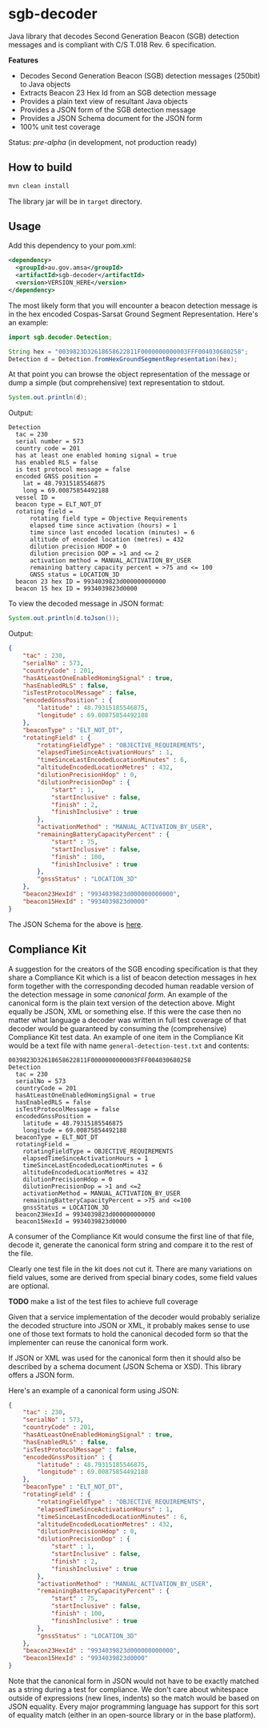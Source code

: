 # sgb-decoder
Java library that decodes Second Generation Beacon (SGB) detection messages and is compliant with C/S T.018 Rev. 6 specification.

**Features**

* Decodes Second Generation Beacon (SGB) detection messages (250bit) to Java objects
* Extracts Beacon 23 Hex Id from an SGB detection message
* Provides a plain text view of resultant Java objects
* Provides a JSON form of the SGB detection message
* Provides a JSON Schema document for the JSON form
* 100% unit test coverage

Status: *pre-alpha* (in development, not production ready)

## How to build
```bash
mvn clean install
```
The library jar will be in `target` directory.

## Usage

Add this dependency to your pom.xml:

```xml
<dependency>
  <groupId>au.gov.amsa</groupId>
  <artifactId>sgb-decoder</artifactId>
  <version>VERSION_HERE</version>
</dependency>
```

The most likely form that you will encounter a beacon detection message is in the hex encoded Cospas-Sarsat Ground Segment Representation. Here's an example:

```java
import sgb.decoder.Detection;

String hex = "0039823D32618658622811F0000000000003FFF004030680258";
Detection d = Detection.fromHexGroundSegmentRepresentation(hex);
``` 
At that point you can browse the object representation of the message or dump a simple (but comprehensive) text representation to stdout.

```java
System.out.println(d);
```
Output:
```
Detection
  tac = 230
  serial number = 573
  country code = 201
  has at least one enabled homing signal = true
  has enabled RLS = false
  is test protocol message = false
  encoded GNSS position = 
    lat = 48.79315185546875
    long = 69.00875854492188
  vessel ID = 
  beacon type = ELT_NOT_DT
  rotating field = 
      rotating field type = Objective Requirements
      elapsed time since activation (hours) = 1
      time since last encoded location (minutes) = 6
      altitude of encoded location (metres) = 432
      dilution precision HDOP = 0
      dilution precision DOP = >1 and <= 2
      activation method = MANUAL_ACTIVATION_BY_USER
      remaining battery capacity percent = >75 and <= 100
      GNSS status = LOCATION_3D
  beacon 23 hex ID = 9934039823d000000000000
  beacon 15 hex ID = 9934039823d0000
```

To view the decoded message in JSON format:
```java
System.out.println(d.toJson());
```
Output:
```json
{
    "tac" : 230,
    "serialNo" : 573,
    "countryCode" : 201,
    "hasAtLeastOneEnabledHomingSignal" : true,
    "hasEnabledRLS" : false,
    "isTestProtocolMessage" : false,
    "encodedGnssPosition" : {
        "latitude" : 48.79315185546875,
        "longitude" : 69.00875854492188
    },
    "beaconType" : "ELT_NOT_DT",
    "rotatingField" : {
        "rotatingFieldType" : "OBJECTIVE_REQUIREMENTS",
        "elapsedTimeSinceActivationHours" : 1,
        "timeSinceLastEncodedLocationMinutes" : 6,
        "altitudeEncodedLocationMetres" : 432,
        "dilutionPrecisionHdop" : 0,
        "dilutionPrecisionDop" : {
            "start" : 1,
            "startInclusive" : false,
            "finish" : 2,
            "finishInclusive" : true
        },
        "activationMethod" : "MANUAL_ACTIVATION_BY_USER",
        "remainingBatteryCapacityPercent" : {
            "start" : 75,
            "startInclusive" : false,
            "finish" : 100,
            "finishInclusive" : true
        },
        "gnssStatus" : "LOCATION_3D"
    },
    "beacon23HexId" : "9934039823d000000000000",
    "beacon15HexId" : "9934039823d0000"
}
```

The JSON Schema for the above is [here](src/main/json-schema/schema.json).

## Compliance Kit
A suggestion for the creators of the SGB encoding specification is that they share a Compliance Kit which is a list of beacon detection messages in hex form together with the corresponding decoded human readable version of the detection message in some *canonical form*. An example of the canonical form is the plain text version of the detection above. Might equally be JSON, XML or something else. If this were the case then no matter what language a decoder was written in full test coverage of that decoder would be guaranteed by consuming the (comprehensive) Compliance Kit test data. An example of one item in the Compliance Kit would be a text file with name `general-detection-test.txt` and contents:

```
0039823D32618658622811F0000000000003FFF004030680258
Detection
  tac = 230
  serialNo = 573
  countryCode = 201
  hasAtLeastOneEnabledHomingSignal = true
  hasEnabledRLS = false
  isTestProtocolMessage = false
  encodedGnssPosition = 
    latitude = 48.79315185546875
    longitude = 69.00875854492188
  beaconType = ELT_NOT_DT
  rotatingField = 
    rotatingFieldType = OBJECTIVE_REQUIREMENTS
    elapsedTimeSinceActivationHours = 1
    timeSinceLastEncodedLocationMinutes = 6
    altitudeEncodedLocationMetres = 432
    dilutionPrecisionHdop = 0
    dilutionPrecisionDop = >1 and <=2
    activationMethod = MANUAL_ACTIVATION_BY_USER
    remainingBatteryCapacityPercent = >75 and <=100
    gnssStatus = LOCATION_3D
  beacon23HexId = 9934039823d000000000000
  beacon15HexId = 9934039823d0000
```
A consumer of the Compliance Kit would consume the first line of that file, decode it, generate the canonical form string and compare it to the rest of the file.

Clearly one test file in the kit does not cut it. There are many variations on field values, some are derived from special binary codes, some field values are optional.

**TODO** make a list of the test files to achieve full coverage 

Given that a service implementation of the decoder would probably serialize the decoded structure into JSON or XML, it probably makes sense to use one of those text formats to hold the canonical decoded form so that the implementer can reuse the canonical form work.

If JSON or XML was used for the canonical form then it should also be described by a schema document (JSON Schema or XSD). This library offers a JSON form.

Here's an example of a canonical form using JSON:
```json
{
    "tac" : 230,
    "serialNo" : 573,
    "countryCode" : 201,
    "hasAtLeastOneEnabledHomingSignal" : true,
    "hasEnabledRLS" : false,
    "isTestProtocolMessage" : false,
    "encodedGnssPosition" : {
        "latitude" : 48.79315185546875,
        "longitude" : 69.00875854492188
    },
    "beaconType" : "ELT_NOT_DT",
    "rotatingField" : {
        "rotatingFieldType" : "OBJECTIVE_REQUIREMENTS",
        "elapsedTimeSinceActivationHours" : 1,
        "timeSinceLastEncodedLocationMinutes" : 6,
        "altitudeEncodedLocationMetres" : 432,
        "dilutionPrecisionHdop" : 0,
        "dilutionPrecisionDop" : {
            "start" : 1,
            "startInclusive" : false,
            "finish" : 2,
            "finishInclusive" : true
        },
        "activationMethod" : "MANUAL_ACTIVATION_BY_USER",
        "remainingBatteryCapacityPercent" : {
            "start" : 75,
            "startInclusive" : false,
            "finish" : 100,
            "finishInclusive" : true
        },
        "gnssStatus" : "LOCATION_3D"
    },
    "beacon23HexId" : "9934039823d000000000000",
    "beacon15HexId" : "9934039823d0000"
}
```

Note that the canonical form in JSON would not have to be exactly matched as a string during a test for compliance. We don't care about whitespace outside of expressions (new lines, indents) so the match would be based on JSON equality. Every major programming language has support for this sort of equality match (either in an open-source library or in the base platform).

